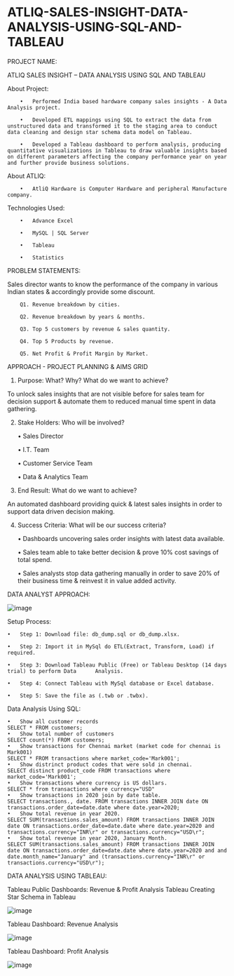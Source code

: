 # ATLIQ-SALES-INSIGHT-DATA-ANALYSIS-USING-SQL-AND-TABLEAU
PROJECT NAME: 

ATLIQ SALES INSIGHT – DATA ANALYSIS USING SQL AND TABLEAU

About Project:

        •	Performed India based hardware company sales insights - A Data Analysis project.

        •	Developed ETL mappings using SQL to extract the data from unstructured data and transformed it to the staging area to conduct data cleaning and design star schema data model on Tableau.

        •	Developed a Tableau dashboard to perform analysis, producing quantitative visualizations in Tableau to draw valuable insights based on different parameters affecting the company performance year on year and further provide business solutions.


About ATLIQ: 

        •	AtliQ Hardware is Computer Hardware and peripheral Manufacture company.


Technologies Used: 

        •	Advance Excel

        •	MySQL | SQL Server

        •	Tableau

        •	Statistics


PROBLEM STATEMENTS:

Sales director wants to know the performance of the company in various Indian states & accordingly provide some discount.

        Q1. Revenue breakdown by cities.

        Q2. Revenue breakdown by years & months. 

        Q3. Top 5 customers by revenue & sales quantity.

        Q4. Top 5 Products by revenue.

        Q5. Net Profit & Profit Margin by Market.


APPROACH - PROJECT PLANNING & AIMS GRID

1. Purpose: What? Why? What do we want to achieve?

To unlock sales insights that are not visible before for sales team for decision support & automate them to reduced manual time spent in data gathering.

2. Stake Holders: Who will be involved?
    
    •	Sales Director
    
    •	I.T. Team
    
    •	Customer Service Team
    
    •	Data & Analytics Team

3. End Result: What do we want to achieve?

An automated dashboard providing quick & latest sales insights in order to support data driven decision making.

4. Success Criteria: What will be our success criteria?
    
    •	Dashboards uncovering sales order insights with latest data available.
    
    •	Sales team able to take better decision & prove 10% cost savings of total spend.
    
    •	Sales analysts stop data gathering manually in order to save 20% of their business time & reinvest it in value added activity.


DATA ANALYST APPROACH:

![image](https://user-images.githubusercontent.com/124501309/216817831-a0750663-c931-45d6-8518-28bb4c57a5af.png)



Setup Process:
    
    •	Step 1: Download file: db_dump.sql or db_dump.xlsx.
    
    •	Step 2: Import it in MySql do ETL(Extract, Transform, Load) if required.
    
    •	Step 3: Download Tableau Public (Free) or Tableau Desktop (14 days trial) to perform Data      Analysis.
    
    •	Step 4: Connect Tableau with MySql database or Excel database.
    
    •	Step 5: Save the file as (.twb or .twbx).


Data Analysis Using SQL:

    •	Show all customer records
    SELECT * FROM customers;
    •	Show total number of customers
    SELECT count(*) FROM customers;
    •	Show transactions for Chennai market (market code for chennai is Mark001)
    SELECT * FROM transactions where market_code='Mark001';
    •	Show distrinct product codes that were sold in chennai.
    SELECT distinct product_code FROM transactions where market_code='Mark001';
    •	Show transactions where currency is US dollars.
    SELECT * from transactions where currency="USD"
    •	Show transactions in 2020 join by date table.
    SELECT transactions., date. FROM transactions INNER JOIN date ON transactions.order_date=date.date where date.year=2020;
    •	Show total revenue in year 2020.
    SELECT SUM(transactions.sales_amount) FROM transactions INNER JOIN date ON transactions.order_date=date.date where date.year=2020 and transactions.currency="INR\r" or transactions.currency="USD\r";
    •	Show total revenue in year 2020, January Month.
    SELECT SUM(transactions.sales_amount) FROM transactions INNER JOIN date ON transactions.order_date=date.date where date.year=2020 and and date.month_name="January" and (transactions.currency="INR\r" or transactions.currency="USD\r");

DATA ANALYSIS USING TABLEAU:

Tableau Public Dashboards: Revenue & Profit Analysis Tableau
Creating Star Schema in Tableau

![image](https://user-images.githubusercontent.com/124501309/216817919-d2377269-7a72-4a35-9350-8c7cd49da89c.png)

 

Tableau Dashboard: Revenue Analysis

![image](https://user-images.githubusercontent.com/124501309/216817944-cd9fc2c9-4088-40a6-9495-eee5ddeb7d14.png)

Tableau Dashboard: Profit Analysis

![image](https://user-images.githubusercontent.com/124501309/216817956-7aad091d-b2d9-4503-ad28-e592b0855b24.png)

 


